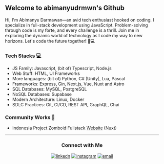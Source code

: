 
Welcome to abimanyudrmwn's Github
---
Hi, I'm Abimanyu Darmawan—an avid tech enthusiast hooked on coding. I specialize in full-stack development using JavaScript. Problem-solving through code is my forte, and every challenge is a thrill. Join me in exploring the dynamic world of technology as I code my way to new horizons. Let's code the future together! 🚀💻

### Tech Stacks 💻
-   JS Family: Javascript, (bit of) Typescript, Node.js
-   Web Stuff: HTML, UI Frameworks
-   More languages: (bit of) Python, C# (Unity), Lua, Pascal
- Frameworks: Express, Gin, Next.js, Vue, Nuxt and Astro
- SQL Databases: MySQL, PostgreSQL
- NoSQL Databases: Supabase
-  Modern Architecture: Linux, Docker
- SDLC Practices: Git, CI/CD, REST API, GraphQL, Chai

### Community Works 🚀
- Indonesia Project Zomboid Fullstack [Website](https://www.projectzomboid.id) (Nuxt)
---
<h3 align="center">Connect with Me</h3>
<p align="center">
   <a  href="https://www.linkedin.com/in/abimanyudrmwn/" target="_blank"><img src="https://img.shields.io/badge/Linked%20In-0A66C2.svg?style=for-the-badge&logo=linkedin&logoColor=white" alt="linkedn"/></a>
  <a href="https://www.instagram.com/abimanyudrmwn/" target="_blank"><img src="https://img.shields.io/badge/Instagram-F58529.svg?style=for-the-badge&logo=instagram&logoColor=white" alt="instagram"/></a>
  <a href="mailto:abimanyudarmawan@outlook.com" target="_blank"><img src="https://img.shields.io/badge/Email-EA4335.svg?style=for-the-badge&logo=gmail&logoColor=white" alt="email"/>
  </a>
</p>

